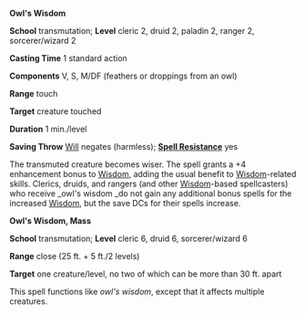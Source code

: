  **Owl's Wisdom**

**School** transmutation; **Level** cleric 2, druid 2, paladin 2, ranger 2, sorcerer/wizard 2

**Casting Time** 1 standard action

**Components** V, S, M/DF (feathers or droppings from an owl)

**Range** touch

**Target** creature touched

**Duration** 1 min./level

**Saving Throw** [Will](../combat#_will) negates (harmless); **[Spell Resistance](../glossary#_spell-resistance)** yes

The transmuted creature becomes wiser. The spell grants a +4 enhancement bonus to [Wisdom](../gettingStarted#_wisdom), adding the usual benefit to [Wisdom](../gettingStarted#_wisdom)-related skills. Clerics, druids, and rangers (and other [Wisdom](../gettingStarted#_wisdom)-based spellcasters) who receive _owl's wisdom _do not gain any additional bonus spells for the increased [Wisdom](../gettingStarted#_wisdom), but the save DCs for their spells increase.

**Owl's Wisdom, Mass**

**School** transmutation; **Level** cleric 6, druid 6, sorcerer/wizard 6

**Range** close (25 ft. + 5 ft./2 levels)

**Target** one creature/level, no two of which can be more than 30 ft. apart

This spell functions like _owl's wisdom_, except that it affects multiple creatures.

